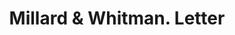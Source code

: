 ---
doi: 10.7916/D8TX4SD6
date_other: '1869'
date_other_textual: '1869'
form: correspondence
genre:
- Letters (correspondence)
name:
- Millard & Whitman
object_in_context_url: https://biggert.cul.columbia.edu/items/view/ave_biggert_00495
subject_hierarchical_geographic:
- North Adams, Massachusetts, United States
subject_name:
- Millard & Whitman
title: Millard & Whitman. Letter
sort_title: Millard & Whitman. Letter
call_number: ave_biggert_00495
coordinates:
- 42.7,-73.11666666666666
pid: ave_biggert_00495
identifiers: ave_biggert_00495
thumbnail: https://derivativo-1.library.columbia.edu/iiif/2/ldpd:343639/full/!256,256/0/native.jpg
permalink: /biggert/ave_biggert_00495/
layout: iiif-image-page
---